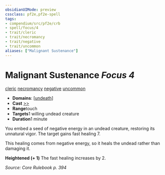 ```yaml
---
obsidianUIMode: preview
cssclass: pf2e,pf2e-spell
tags:
- compendium/src/pf2e/crb
- spell/focus/4
- trait/cleric
- trait/necromancy
- trait/negative
- trait/uncommon
aliases: ["Malignant Sustenance"]
---
```

# Malignant Sustenance *Focus 4*   
[cleric](../../rules/traits/cleric.md)  [necromancy](../../rules/traits/necromancy.md)  [negative](../../rules/traits/negative.md)  [uncommon](../../rules/traits/uncommon.md)  

- **Domains**: [[undeath](../setting/domains.md#Undeath)]
- **Cast** [>>](../../rules/core-rulebook/chapter-9-playing-the-game.md#Actions "Two-Action") 
- **Range**touch
- **Targets**1 willing undead creature
- **Duration**1 minute

You embed a seed of negative energy in an undead creature, restoring its unnatural vigor. The target gains fast healing 7.

This healing comes from negative energy, so it heals the undead rather than damaging it.

**Heightened (+ 1)** The fast healing increases by 2.

*Source: Core Rulebook p. 394*